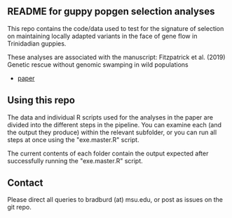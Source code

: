 ## README for guppy popgen selection analyses

This repo contains the code/data used to test for the signature 
of selection on maintaining locally adapted variants in the face 
of gene flow in Trinidadian guppies.

These analyses are associated with the manuscript:
Fitzpatrick et al. (2019) Genetic rescue without genomic swamping in wild populations

 * [paper](https://www.biorxiv.org/content/10.1101/701706v1)
 
## Using this repo

The data and individual R scripts used for the analyses in the paper 
are divided into the different steps in the pipeline.
You can examine each (and the output they produce) within 
the relevant subfolder, or you can run all steps at once using 
the "exe.master.R" script.

The current contents of each folder contain the output 
expected after successfully running the "exe.master.R" script.

## Contact

Please direct all queries to bradburd (at) msu.edu, 
or post as issues on the git repo.
